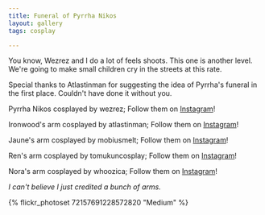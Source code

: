 ```yaml
---
title: Funeral of Pyrrha Nikos
layout: gallery
tags: cosplay

---
```


You know, Wezrez and I do a lot of feels shoots. This one is another level. We're going to make small children cry in the streets at this rate. 

Special thanks to Atlastinman for suggesting the idea of Pyrrha's funeral in the first place. Couldn't have done it without you. 

Pyrrha Nikos cosplayed by wezrez; Follow them on [Instagram](https://www.instagram.com/wezrez)!

Ironwood's arm cosplayed by atlastinman; Follow them on [Instagram](https://www.instagram.com/atlastinman)!

Jaune's arm cosplayed by mobiusmelt; Follow them on [Instagram](https://www.instagram.com/mobiusmelt)!

Ren's arm cosplayed by tomukuncosplay; Follow them on [Instagram](https://www.instagram.com/tomukuncosplay)!

Nora's arm cosplayed by whoozica; Follow them on [Instagram](https://www.instagram.com/whoozica)!

*I can't believe I just credited a bunch of arms.*

{% flickr_photoset 72157691228572820 "Medium" %}